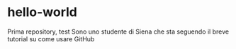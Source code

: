 # hello-world
Prima repository, test
Sono uno studente di Siena che sta seguendo il breve tutorial su come usare GitHub
